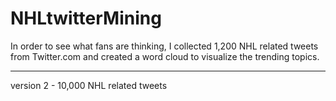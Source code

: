 # NHLtwitterMining

In order to see what fans are thinking, I collected 1,200 NHL related tweets from Twitter.com 
and created a word cloud to visualize the trending topics.  

---
version 2 - 10,000 NHL related tweets

